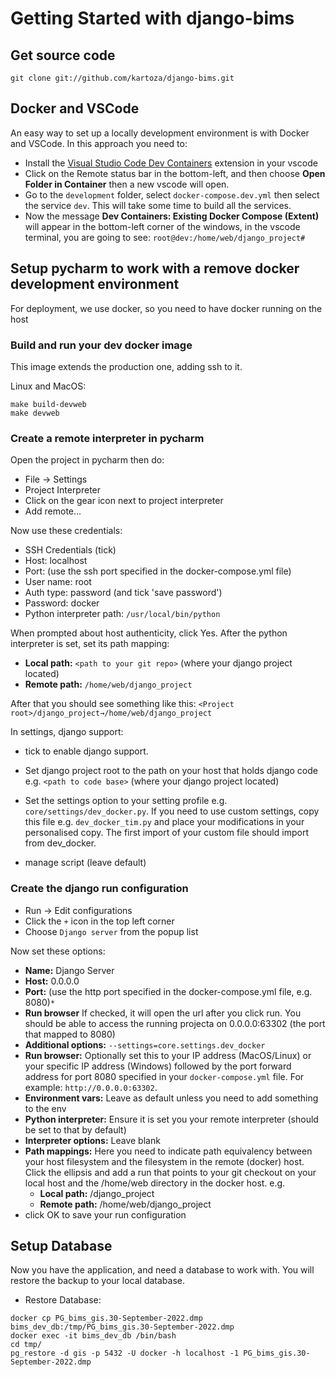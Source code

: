 # Getting Started with django-bims

## Get source code

`git clone git://github.com/kartoza/django-bims.git`


## Docker and VSCode

An easy way to set up a locally development environment is with Docker and VSCode. In this approach you need to:

* Install the [Visual Studio Code Dev Containers](https://code.visualstudio.com/docs/remote/containers) extension in your vscode
* Click on the Remote status bar in the bottom-left, and then choose **Open Folder in Container** then a new vscode will open.
* Go to the `development` folder, select `docker-compose.dev.yml` then select the service `dev`. This will take some time to build all the services.
* Now the message **Dev Containers: Existing Docker Compose (Extent)** will appear in the bottom-left corner of the windows, in the vscode terminal, you are going to see:
`root@dev:/home/web/django_project#`

## Setup pycharm to work with a remove docker development environment

For deployment, we use docker, so you need to have docker running on the host

### Build and run your dev docker image

This image extends the production one, adding ssh to it.

Linux and MacOS:

```
make build-devweb
make devweb
```

### Create a remote interpreter in pycharm

Open the project in pycharm then do:

* File -> Settings
* Project Interpreter
* Click on the gear icon next to project interpreter
* Add remote...

Now use these credentials:

* SSH Credentials (tick)
* Host: localhost
* Port: (use the ssh port specified in the docker-compose.yml file)
* User name: root
* Auth type: password (and tick 'save password')
* Password: docker
* Python interpreter path: ``/usr/local/bin/python``

When prompted about host authenticity, click Yes.
After the python interpreter is set, set its path mapping:

  * **Local path:** `<path to your git repo>` (where your django project 
  located)
  * **Remote path:** `/home/web/django_project`

After that you should see something like this:
   `<Project root>/django_project→/home/web/django_project`

In settings, django support:

* tick to enable django support.
* Set django project root to the path on your host that holds django code e.g.
  ``<path to code base>`` (where your django project located)
* Set the settings option to your setting profile e.g.
  ``core/settings/dev_docker.py``. If you need to use custom settings, copy
  this file e.g. ``dev_docker_tim.py`` and place your modifications in your
  personalised copy. The first import of your custom file should import from
  dev_docker.

* manage script (leave default)


### Create the django run configuration

* Run -> Edit configurations
* Click the `+` icon in the top left corner
* Choose ``Django server`` from the popup list

Now set these options:

* **Name:** Django Server
* **Host:** 0.0.0.0
* **Port:** (use the http port specified in the docker-compose.yml file, e.g. 8080)`*` 
* **Run browser** If checked, it will open the url after you click run. You 
should be able to access the running projecta on 0.0.0.0:63302 (the port that 
mapped to 8080)
* **Additional options:** ``--settings=core.settings.dev_docker``
* **Run browser:** Optionally set this to your IP address (MacOS/Linux) or your specific IP address (Windows) followed by the port forward address for port 8080 specified in your ``docker-compose.yml`` file. For example: ``http://0.0.0.0:63302``.
* **Environment vars:** Leave as default unless you need to add something to the env
* **Python interpreter:** Ensure it is set you your remote interpreter (should be
  set to that by default)
* **Interpreter options:** Leave blank
* **Path mappings:** Here you need to indicate path equivalency between your host
  filesystem and the filesystem in the remote (docker) host. Click the ellipsis
  and add a run that points to your git checkout on your local host and the
  /home/web directory in the docker host. e.g.
  * **Local path:** <path to your git repo>/django_project
  * **Remote path:** /home/web/django_project
* click OK to save your run configuration


## Setup Database

Now you have the application, and need a database to work with. You will restore the backup to your local database.

* Restore Database: 

```
docker cp PG_bims_gis.30-September-2022.dmp bims_dev_db:/tmp/PG_bims_gis.30-September-2022.dmp
docker exec -it bims_dev_db /bin/bash 
cd tmp/
pg_restore -d gis -p 5432 -U docker -h localhost -1 PG_bims_gis.30-September-2022.dmp

```
